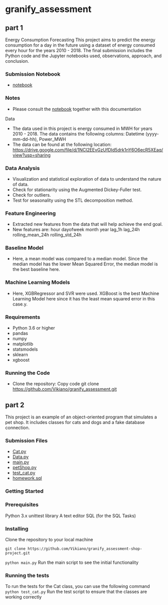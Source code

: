 # granify_assessment

## part 1
Energy Consumption Forecasting
This project aims to predict the energy consumption for a day in the future using a dataset of energy consumed every hour for the years 2010 - 2018. The final submission includes the Python code and the Jupyter notebooks used, observations, approach, and conclusion.

### Submission Notebook
- [notebook](part_1.ipynb)

### Notes
- Please consult the [notebook](part_1.ipynb) together with this documentation

Data
- The data used in this project is energy consumed in MWH for years 2010 - 2018. The data contains the following columns: Datetime (yyyy-mm-dd-hh), Power_MWH
- The data can be found at the following location:
https://drive.google.com/file/d/1NCl2EEvGzUfDId5drk1nY6O6ecR5XEaq/view?usp=sharing

### Data Analysis
- Visualization and statistical exploration of data to understand the nature of data.
- Check for stationarity using the Augmented Dickey-Fuller test.
- Check for outliers.
- Test for seasonality using the STL decomposition method.

### Feature Engineering
- Extracted new features from the data that will help achieve the end goal.
- New features are: hour	dayofweek	month	year	lag_1h	lag_24h	rolling_mean_24h	rolling_std_24h

### Baseline Model
- Here, a mean model was compared to a median model. Since the median model has the lower Mean Squared Error, the median model is the best baseline here.

### Machine Learning Models
- Here, XGBRegressor and SVR were used. XGBoost is the best Machine Learning Model here since it has the least mean squared error in this case.y.

### Requirements
- Python 3.6 or higher
- pandas
- numpy
- matplotlib
- statsmodels
- sklearn
- xgboost

### Running the Code
- Clone the repository:
Copy code
git clone https://github.com/Vikiano/granify_assessment.git

## part 2

This project is an example of an object-oriented program that simulates a pet shop. It includes classes for cats and dogs and a fake database connection.

### Submission Files
- [Cat.py](Cat.py)
- [Data.py](Data.py)
- [main.py](main.py)
- [petShop.py](petShop.py)
- [test_cat.py](test_cat.py)
- [homework.sql](homework.sql)

### Getting Started

### Prerequisites
Python 3.x
unittest library
A text editor
SQL (for the SQL Tasks)

### Installing
Clone the repository to your local machine

`git clone https://github.com/Vikiano/granify_assessment-shop-project.git`


`python main.py`
Run the main script to see the initial functionality

### Running the tests
To run the tests for the Cat class, you can use the following command
`python test_cat.py`
Run the test script to ensure that the classes are working correctly
